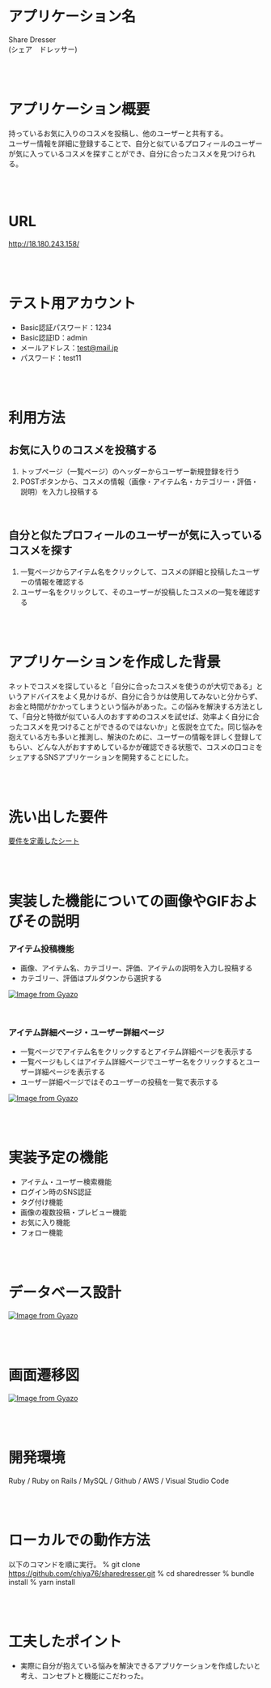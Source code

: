 

# アプリケーション名
Share Dresser<br>
(シェア　ドレッサー)

<br>
<br>

# アプリケーション概要
持っているお気に入りのコスメを投稿し、他のユーザーと共有する。<br>
ユーザー情報を詳細に登録することで、自分と似ているプロフィールのユーザーが気に入っているコスメを探すことができ、自分に合ったコスメを見つけられる。

<br>
<br>

# URL
http://18.180.243.158/

<br>
<br>

# テスト用アカウント
- Basic認証パスワード：1234
- Basic認証ID：admin
- メールアドレス：test@mail.jp
- パスワード：test11

<br>
<br>

# 利用方法
## お気に入りのコスメを投稿する
1. トップページ（一覧ページ）のヘッダーからユーザー新規登録を行う
2. POSTボタンから、コスメの情報（画像・アイテム名・カテゴリー・評価・説明）を入力し投稿する

<br>

## 自分と似たプロフィールのユーザーが気に入っているコスメを探す
1. 一覧ページからアイテム名をクリックして、コスメの詳細と投稿したユーザーの情報を確認する
2. ユーザー名をクリックして、そのユーザーが投稿したコスメの一覧を確認する

<br>
<br>

# アプリケーションを作成した背景
ネットでコスメを探していると「自分に合ったコスメを使うのが大切である」というアドバイスをよく見かけるが、自分に合うかは使用してみないと分からず、お金と時間がかかってしまうという悩みがあった。この悩みを解決する方法として、「自分と特徴が似ている人のおすすめのコスメを試せば、効率よく自分に合ったコスメを見つけることができるのではないか」と仮説を立てた。同じ悩みを抱えている方も多いと推測し、解決のために、ユーザーの情報を詳しく登録してもらい、どんな人がおすすめしているかが確認できる状態で、コスメの口コミをシェアするSNSアプリケーションを開発することにした。

<br>
<br>

# 洗い出した要件
[要件を定義したシート](https://docs.google.com/spreadsheets/d/1tP7JZcGd0WyTzrTlpBHbDX97OCQ2QOgk5RO2YwNUplM/edit?usp=sharing)

<br>
<br>

# 実装した機能についての画像やGIFおよびその説明
### アイテム投稿機能
- 画像、アイテム名、カテゴリー、評価、アイテムの説明を入力し投稿する
- カテゴリー、評価はプルダウンから選択する

[![Image from Gyazo](https://i.gyazo.com/f79ae7974f51c703919d206e97fa5936.gif)](https://gyazo.com/f79ae7974f51c703919d206e97fa5936)

<br>

### アイテム詳細ページ・ユーザー詳細ページ
- 一覧ページでアイテム名をクリックするとアイテム詳細ページを表示する
- 一覧ページもしくはアイテム詳細ページでユーザー名をクリックするとユーザー詳細ページを表示する
- ユーザー詳細ページではそのユーザーの投稿を一覧で表示する

[![Image from Gyazo](https://i.gyazo.com/e8cc7d1cfdd7e0584f839ea18b9de856.gif)](https://gyazo.com/e8cc7d1cfdd7e0584f839ea18b9de856)

<br>
<br>

# 実装予定の機能
- アイテム・ユーザー検索機能
- ログイン時のSNS認証
- タグ付け機能
- 画像の複数投稿・プレビュー機能
- お気に入り機能
- フォロー機能

<br>
<br>

# データベース設計
[![Image from Gyazo](https://i.gyazo.com/9f9d64e3e0ce575e92d85f96b9243897.png)](https://gyazo.com/9f9d64e3e0ce575e92d85f96b9243897)

<br>
<br>

# 画面遷移図
[![Image from Gyazo](https://i.gyazo.com/d964e7a340256a4d029192a0b92f720a.png)](https://gyazo.com/d964e7a340256a4d029192a0b92f720a)

<br>
<br>

# 開発環境
Ruby / Ruby on Rails / MySQL / Github / AWS / Visual Studio Code

<br>
<br>

# ローカルでの動作方法
以下のコマンドを順に実行。
% git clone https://github.com/chiya76/sharedresser.git
% cd sharedresser
% bundle install
% yarn install

<br>
<br>

# 工夫したポイント
- 実際に自分が抱えている悩みを解決できるアプリケーションを作成したいと考え、コンセプトと機能にこだわった。